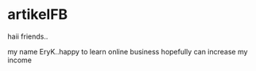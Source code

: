 # artikelFB

haii friends..

my name EryK..happy to learn online business 
hopefully can increase my income 
